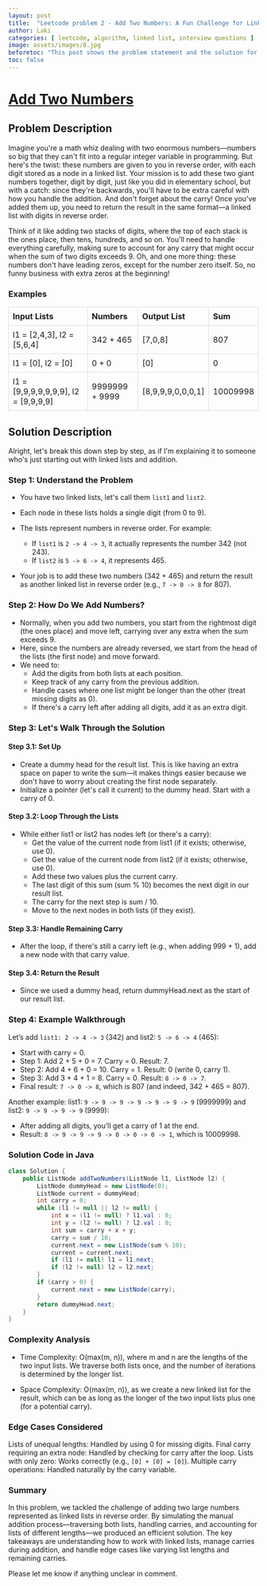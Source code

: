 ```yaml
---
layout: post
title:  "Leetcode problem 2 - Add Two Numbers: A Fun Challenge for Linked List Enthusiasts | Problem and solution"
author: Laki
categories: [ leetcode, algorithm, linked list, interview questions ]
image: assets/images/8.jpg
beforetoc: "This post shows the problem statement and the solution for leetcode Add Two Numbers problem"
toc: false
---
```


# [Add Two Numbers](https://leetcode.com/problems/add-two-numbers/)


## Problem Description
Imagine you're a math whiz dealing with two enormous numbers—numbers so big that they can't fit into a regular integer variable in programming. But here's the twist: these numbers are given to you in reverse order, with each digit stored as a node in a linked list. Your mission is to add these two giant numbers together, digit by digit, just like you did in elementary school, but with a catch: since they're backwards, you'll have to be extra careful with how you handle the addition. And don't forget about the carry! Once you've added them up, you need to return the result in the same format—a linked list with digits in reverse order.

Think of it like adding two stacks of digits, where the top of each stack is the ones place, then tens, hundreds, and so on. You'll need to handle everything carefully, making sure to account for any carry that might occur when the sum of two digits exceeds 9. Oh, and one more thing: these numbers don't have leading zeros, except for the number zero itself. So, no funny business with extra zeros at the beginning!

### Examples
<table style="border-collapse: collapse; width: 100%;">
  <thead>
    <tr>
      <th style="border: 1px solid #ddd; padding: 8px; text-align: left;">Input Lists</th>
      <th style="border: 1px solid #ddd; padding: 8px; text-align: left;">Numbers</th>
      <th style="border: 1px solid #ddd; padding: 8px; text-align: left;">Output List</th>
      <th style="border: 1px solid #ddd; padding: 8px; text-align: left;">Sum</th>
    </tr>
  </thead>
  <tbody>
    <tr>
      <td style="border: 1px solid #ddd; padding: 8px;">l1 = [2,4,3], l2 = [5,6,4]</td>
      <td style="border: 1px solid #ddd; padding: 8px;">342 + 465</td>
      <td style="border: 1px solid #ddd; padding: 8px;">[7,0,8]</td>
      <td style="border: 1px solid #ddd; padding: 8px;">807</td>
    </tr>
    <tr>
      <td style="border: 1px solid #ddd; padding: 8px;">l1 = [0], l2 = [0]</td>
      <td style="border: 1px solid #ddd; padding: 8px;">0 + 0</td>
      <td style="border: 1px solid #ddd; padding: 8px;">[0]</td>
      <td style="border: 1px solid #ddd; padding: 8px;">0</td>
    </tr>
    <tr>
      <td style="border: 1px solid #ddd; padding: 8px;">l1 = [9,9,9,9,9,9,9], l2 = [9,9,9,9]</td>
      <td style="border: 1px solid #ddd; padding: 8px;">9999999 + 9999</td>
      <td style="border: 1px solid #ddd; padding: 8px;">[8,9,9,9,0,0,0,1]</td>
      <td style="border: 1px solid #ddd; padding: 8px;">10009998</td>
    </tr>
  </tbody>
</table>

## Solution Description
Alright, let's break this down step by step, as if I'm explaining it to someone who's just starting out with linked lists and addition.

### Step 1: Understand the Problem

- You have two linked lists, let's call them `list1` and `list2`.
- Each node in these lists holds a single digit (from 0 to 9).
- The lists represent numbers in reverse order. For example:
  - If `list1` is `2 -> 4 -> 3`, it actually represents the number 342 (not 243).
  - If `list2` is `5 -> 6 -> 4`, it represents 465.


- Your job is to add these two numbers (342 + 465) and return the result as another linked list in reverse order (e.g., `7 -> 0 -> 8` for 807).

### Step 2: How Do We Add Numbers?

- Normally, when you add two numbers, you start from the rightmost digit (the ones place) and move left, carrying over any extra when the sum exceeds 9.
- Here, since the numbers are already reversed, we start from the head of the lists (the first node) and move forward.
- We need to:
  - Add the digits from both lists at each position.
  - Keep track of any carry from the previous addition.
  - Handle cases where one list might be longer than the other (treat missing digits as 0).
  - If there's a carry left after adding all digits, add it as an extra digit.



### Step 3: Let's Walk Through the Solution

#### Step 3.1: Set Up

- Create a dummy head for the result list. This is like having an extra space on paper to write the sum—it makes things easier because we don't have to worry about creating the first node separately.
- Initialize a pointer (let's call it current) to the dummy head.
Start with a carry of 0.


#### Step 3.2: Loop Through the Lists

- While either list1 or list2 has nodes left (or there's a carry):
  - Get the value of the current node from list1 (if it exists; otherwise, use 0).
  - Get the value of the current node from list2 (if it exists; otherwise, use 0).
  - Add these two values plus the current carry.
  - The last digit of this sum (sum % 10) becomes the next digit in our result list.
  - The carry for the next step is sum / 10.
  - Move to the next nodes in both lists (if they exist).

#### Step 3.3: Handle Remaining Carry

- After the loop, if there's still a carry left (e.g., when adding 999 + 1), add a new node with that carry value.


#### Step 3.4: Return the Result

- Since we used a dummy head, return dummyHead.next as the start of our result list.

### Step 4: Example Walkthrough
Let’s add `list1: 2 -> 4 -> 3` (342) and list2: `5 -> 6 -> 4` (465):

- Start with carry = 0.
- Step 1: Add 2 + 5 + 0 = 7. Carry = 0. Result: 7.
- Step 2: Add 4 + 6 + 0 = 10. Carry = 1. Result: 0 (write 0, carry 1).
- Step 3: Add 3 + 4 + 1 = 8. Carry = 0. Result: `8 -> 0 -> 7`.
- Final result: `7 -> 0 -> 8`, which is 807 (and indeed, 342 + 465 = 807).

Another example: list1: `9 -> 9 -> 9 -> 9 -> 9 -> 9 -> 9` (9999999) and list2: `9 -> 9 -> 9 -> 9` (9999):

- After adding all digits, you’ll get a carry of 1 at the end.
- Result: `8 -> 9 -> 9 -> 9 -> 0 -> 0 -> 0 -> 1`, which is 10009998.

### Solution Code in Java
```java
class Solution {
    public ListNode addTwoNumbers(ListNode l1, ListNode l2) {
        ListNode dummyHead = new ListNode(0);
        ListNode current = dummyHead;
        int carry = 0;
        while (l1 != null || l2 != null) {
            int x = (l1 != null) ? l1.val : 0;
            int y = (l2 != null) ? l2.val : 0;
            int sum = carry + x + y;
            carry = sum / 10;
            current.next = new ListNode(sum % 10);
            current = current.next;
            if (l1 != null) l1 = l1.next;
            if (l2 != null) l2 = l2.next;
        }
        if (carry > 0) {
            current.next = new ListNode(carry);
        }
        return dummyHead.next;
    }
}
```

### Complexity Analysis

- Time Complexity: O(max(m, n)), where m and n are the lengths of the two input lists. We traverse both lists once, and the number of iterations is determined by the longer list.

- Space Complexity: O(max(m, n)), as we create a new linked list for the result, which can be as long as the longer of the two input lists plus one (for a potential carry).

### Edge Cases Considered

Lists of unequal lengths: Handled by using 0 for missing digits.
Final carry requiring an extra node: Handled by checking for carry after the loop.
Lists with only zero: Works correctly (e.g., `[0] + [0] = [0]`).
Multiple carry operations: Handled naturally by the carry variable.

### Summary
In this problem, we tackled the challenge of adding two large numbers represented as linked lists in reverse order. By simulating the manual addition process—traversing both lists, handling carries, and accounting for lists of different lengths—we produced an efficient solution. The key takeaways are understanding how to work with linked lists, manage carries during addition, and handle edge cases like varying list lengths and remaining carries.

Please let me know if anything unclear in comment.
